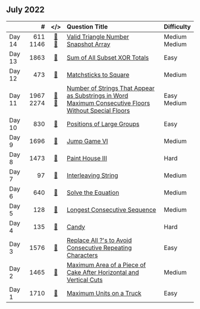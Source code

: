 ## July 2022

||#|</>|Question Title|Difficulty|
|:--|--:|:-:|:--|:--|
|Day 14|611<br>1146|[📎](../src/q_601_650/q0611.cc)<br>[📎](../src/q_1101_1150/q1146.cc)|[Valid Triangle Number](https://leetcode.com/problems/valid-triangle-number/)<br>[Snapshot Array](https://leetcode.com/problems/snapshot-array/)|Medium<br>Medium|
|Day 13|1863|[📎](../src/q_1851_1900/q1863.cc)|[Sum of All Subset XOR Totals](https://leetcode.com/problems/sum-of-all-subset-xor-totals/)|Easy|
|Day 12|473|[📎](../src/q_451_500/q0473.cc)|[Matchsticks to Square](https://leetcode.com/problems/matchsticks-to-square/)|Medium|
|Day 11|1967<br>2274|[📎](../src/q_1951_2000/q1967.cc)<br>[📎](../src/q_2251_2300/q2274.cc)|[Number of Strings That Appear as Substrings in Word](https://leetcode.com/problems/number-of-strings-that-appear-as-substrings-in-word/)<br>[Maximum Consecutive Floors Without Special Floors](https://leetcode.com/problems/maximum-consecutive-floors-without-special-floors/)|Easy<br>Medium|
|Day 10|830|[📎](../src/q_801_850/q0830.cc)|[Positions of Large Groups](https://leetcode.com/problems/positions-of-large-groups/)|Easy|
|Day 9|1696|[📎](../src/q_1651_1700/q1696.cc)|[Jump Game VI](https://leetcode.com/problems/jump-game-vi/)|Medium|
|Day 8|1473|[📎](../src/q_1451_1500/q1473.cc)|[Paint House III](https://leetcode.com/problems/paint-house-iii/)|Hard|
|Day 7|97|[📎](../src/q_51_100/q0097.cc)|[Interleaving String](https://leetcode.com/problems/interleaving-string/)|Medium|
|Day 6|640|[📎](../src/q_601_650/q0640.cc)|[Solve the Equation](https://leetcode.com/problems/solve-the-equation/)|Medium|
|Day 5|128|[📎](../src/q_101_150/q0128.cc)|[Longest Consecutive Sequence](https://leetcode.com/problems/longest-consecutive-sequence/)|Medium|
|Day 4|135|[📎](../src/q_101_150/q0135.cc)|[Candy](https://leetcode.com/problems/candy/)|Hard|
|Day 3|1576|[📎](../src/q_1551_1600/q1576.cc)|[Replace All ?'s to Avoid Consecutive Repeating Characters](https://leetcode.com/problems/replace-all-s-to-avoid-consecutive-repeating-characters/)|Easy|
|Day 2|1465|[📎](../src/q_1451_1500/q1465.cc)|[Maximum Area of a Piece of Cake After Horizontal and Vertical Cuts](https://leetcode.com/problems/maximum-area-of-a-piece-of-cake-after-horizontal-and-vertical-cuts/)|Medium|
|Day 1|1710|[📎](../src/q_1701_1750/q1710.cc)|[Maximum Units on a Truck](https://leetcode.com/problems/maximum-units-on-a-truck/)|Easy|

